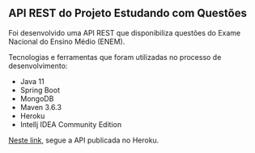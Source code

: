 <h2>API REST do Projeto Estudando com Questões</h2>

Foi desenvolvido uma API REST que disponibiliza questões do Exame Nacional do Ensino Médio (ENEM).

Tecnologias e ferramentas que foram utilizadas no processo de desenvolvimento:

* Java 11
* Spring Boot
* MongoDB
* Maven 3.6.3
* Heroku
* Intellj IDEA Community Edition



[Neste link](https://api-estudandocomquestoes.herokuapp.com/matematica), segue a API publicada no Heroku.

